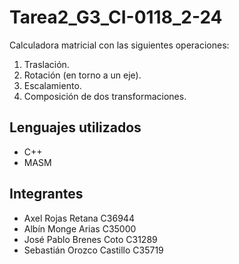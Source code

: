 # Tarea2_G3_CI-0118_2-24
Calculadora matricial con las siguientes operaciones:
1. Traslación.
2. Rotación (en torno a un eje).
3. Escalamiento.
4. Composición de dos transformaciones.

## Lenguajes utilizados
- C++
- MASM


## Integrantes
- Axel Rojas Retana C36944
- Albín Monge Arias C35000
- José Pablo Brenes Coto C31289
- Sebastián Orozco Castillo C35719


